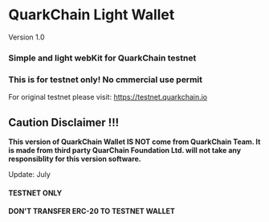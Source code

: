 # QuarkChain Light Wallet
 Version 1.0

### Simple and light webKit for QuarkChain testnet

### This is for testnet only! No cmmercial use permit
For original testnet please visit: https://testnet.quarkchain.io

## Caution Disclaimer !!!
<b>This version of QuarkChain Wallet IS NOT come from QuarkChain Team. It is made from third party QuarChain Foundation Ltd. will not take any responsiblity for this version software.</b>






Update: July

#### TESTNET ONLY

#### DON'T TRANSFER ERC-20 TO TESTNET WALLET


